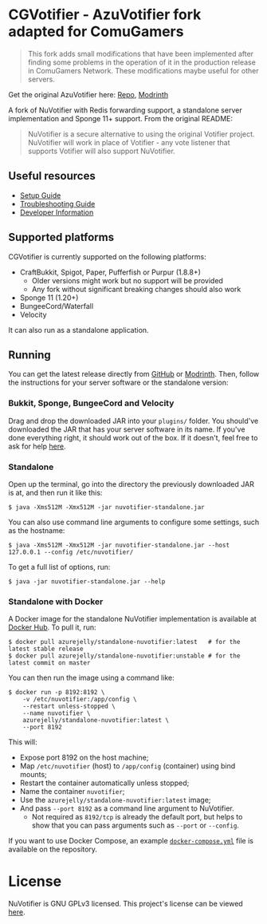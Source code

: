 # CGVotifier - AzuVotifier fork adapted for ComuGamers

> This fork adds small modifications that have been implemented after finding some problems in the operation of it in the production
> release in ComuGamers Network. These modifications maybe useful for other servers.

Get the original AzuVotifier here: [Repo](https://github.com/azurejelly/azuvotifier), [Modrinth](https://modrinth.com/plugin/azuvotifier)

A fork of NuVotifier with Redis forwarding support, a standalone server implementation and Sponge 11+ support. From the original README:
> NuVotifier is a secure alternative to using the original Votifier project.
> NuVotifier will work in place of Votifier - any vote listener that supports
> Votifier will also support NuVotifier.

## Useful resources
- [Setup Guide](https://github.com/NuVotifier/NuVotifier/wiki/Setup-Guide)
- [Troubleshooting Guide](https://github.com/NuVotifier/NuVotifier/wiki/Troubleshooting-Guide)
- [Developer Information](https://github.com/NuVotifier/NuVotifier/wiki/Developer-Documentation)

## Supported platforms
CGVotifier is currently supported on the following platforms:
- CraftBukkit, Spigot, Paper, Pufferfish or Purpur (1.8.8+)
  - Older versions might work but no support will be provided
  - Any fork without significant breaking changes should also work
- Sponge 11 (1.20+)
- BungeeCord/Waterfall
- Velocity

It can also run as a standalone application.

## Running
You can get the latest release directly from [GitHub](https://github.com/azurejelly/azuvotifier/releases) or [Modrinth](https://modrinth.com/plugin/azuvotifier).
Then, follow the instructions for your server software or the standalone version:

### Bukkit, Sponge, BungeeCord and Velocity
Drag and drop the downloaded JAR into your `plugins/` folder. You should've downloaded the JAR that has your server software in its name.
If you've done everything right, it should work out of the box. If it doesn't, feel free to ask for help [here](https://github.com/azurejelly/azuvotifier/issues).

### Standalone
Open up the terminal, go into the directory the previously downloaded JAR is at, and then run it like this:
```shell
$ java -Xms512M -Xmx512M -jar nuvotifier-standalone.jar
```

You can also use command line arguments to configure some settings, such as the hostname:
```shell
$ java -Xms512M -Xmx512M -jar nuvotifier-standalone.jar --host 127.0.0.1 --config /etc/nuvotifier/
```

To get a full list of options, run:
```shell
$ java -jar nuvotifier-standalone.jar --help
```

### Standalone with Docker
A Docker image for the standalone NuVotifier implementation is available at [Docker Hub](https://hub.docker.com/r/azurejelly/standalone-nuvotifier). To pull it, run:
```shell
$ docker pull azurejelly/standalone-nuvotifier:latest   # for the latest stable release
$ docker pull azurejelly/standalone-nuvotifier:unstable # for the latest commit on master
```

You can then run the image using a command like:
```shell
$ docker run -p 8192:8192 \
    -v /etc/nuvotifier:/app/config \
    --restart unless-stopped \
    --name nuvotifier \
    azurejelly/standalone-nuvotifier:latest \
    --port 8192
```

This will:
- Expose port 8192 on the host machine;
- Map `/etc/nuvotifier` (host) to `/app/config` (container) using bind mounts;
- Restart the container automatically unless stopped;
- Name the container `nuvotifier`;
- Use the `azurejelly/standalone-nuvotifier:latest` image;
- And pass `--port 8192` as a command line argument to NuVotifier.
  - Not required as `8192/tcp` is already the default port, but helps to show that you can pass arguments such as `--port` or `--config`.

If you want to use Docker Compose, an example [`docker-compose.yml`](https://github.com/azurejelly/azuvotifier/blob/master/docker-compose.yml) file is available on the repository.

# License
NuVotifier is GNU GPLv3 licensed. This project's license can be viewed [here](LICENSE).
